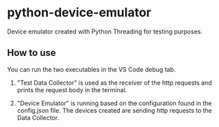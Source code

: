 # python-device-emulator

Device emulator created with Python Threading for testing purposes.

## How to use

You can run the two executables in the VS Code debug tab.

1. "Test Data Collector" is used as the receiver of the http requests and prints the request body in the terminal.

2. "Device Emulator" is running based on the configuration found in the config.json file. The devices created are sending http requests to the Data Collector.